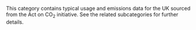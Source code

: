 This category contains typical usage and emissions data for the UK
sourced from the Act on CO<sub>2</sub> initiative. See the related
subcategories for further details.

